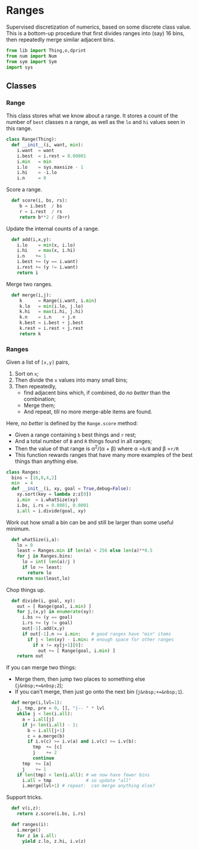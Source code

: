 # Ranges
Supervised discretization of numerics, based on some discrete class
value.  This is a bottom-up procedure that first divides ranges
into (say) 16 bins, then repeatedly merge similar adjacent bins.

```py
from lib import Thing,o,dprint
from num import Num
from sym import Sym
import sys
```
## Classes
### Range
This class stores what we know about a range.  It stores a count
of the number of `best` classes  n a range, as well as the `lo` and
`hi`  values seen in this range.

```py
class Range(Thing):
  def __init__(i, want, min):
    i.want  = want
    i.best  = i.rest = 0.00001
    i.min   = min
    i.lo    = sys.maxsize - 1
    i.hi    = -i.lo
    i.n     = 0
```
Score a range.
```py
  def score(i, bs, rs):
     b = i.best  / bs
     r = i.rest  / rs
     return b**2 / (b+r)
```
Update the internal counts of a range.
```py    
  def add(i,x,y):
    i.lo    = min(x, i.lo)
    i.hi    = max(x, i.hi)
    i.n    += 1
    i.best += (y == i.want)
    i.rest += (y != i.want)
    return i
```
Merge two ranges.
```py
  def merge(i,j):
     k      = Range(i.want, i.min)
     k.lo   = min(i.lo, j.lo)
     k.hi   = max(i.hi, j.hi)
     k.n    = i.n    + j.n
     k.best = i.best + j.best
     k.rest = i.rest + j.rest
     return k
```
### Ranges
Given a list of `[x,y]` pairs,

1. Sort on `x`; 
2. Then divide the `x` values into many small bins;
2. Then repeatedly,
   - find adjacent bins which, if combined, 
     do _no better_ than the combination;
   - Merge them;
   - And repeat, till no more merge-able items are found.

Here, _no better_ is defined by the `Range.score` method:

- Given a range containing `b` best things and `r` rest;
- And a total number of `B` and `R` things found in all ranges;
- Then the value of that range is 
  &alpha;<sup>2</sup>/(&alpha; + &beta;) 
  where &alpha; =`b/B` and &beta; =`r/R`
- This function rewards ranges that have many more examples
  of the best things than anything else.

```py
class Ranges:
  bins = [16,8,4,2]
  min  = 4
  def __init__(i, xy, goal = True,debug=False):
    xy.sort(key = lambda z:z[0])
    i.min  = i.whatSize(xy)
    i.bs, i.rs = 0.0001, 0.0001
    i.all = i.divide(goal, xy)
```
Work out how small a bin can be and still be larger
than some useful minimum.
```py
  def whatSize(i,a):
    lo = 0
    least = Ranges.min if len(a) < 256 else len(a)**0.5
    for j in Ranges.bins:
      lo = int( len(a)/j )
      if lo >= least:  
        return lo
    return max(least,lo)
```
Chop things up.
```py
  def divide(i, goal, xy):
    out = [ Range(goal, i.min) ]
    for j,(x,y) in enumerate(xy):
      i.bs += (y == goal)
      i.rs += (y != goal)
      out[-1].add(x,y)
      if out[-1].n >= i.min:    # good ranges have "min" items
        if j < len(xy) - i.min: # enough space for other ranges
          if x != xy[j+1][0]:
            out += [ Range(goal, i.min) ]
    return out
```
If you can merge two things:
- Merge them, then jump two places to something else (`j&nbsp;+=&nbsp;2`);
- If you can't merge, then just go onto the next bin (`j&nbsp;+=&nbsp;1`).

```py
  def merge(i,lvl=1):
    j, tmp, pre = 0, [], "|-- " * lvl
    while j < len(i.all):
      a = i.all[j]
      if j< len(i.all) - 1:
        b = i.all[j+1]
        c = a.merge(b)
        if i.v(c) >= i.v(a) and i.v(c) >= i.v(b):
          tmp  += [c]
          j    += 2
          continue
      tmp  += [a]
      j    += 1
    if len(tmp) < len(i.all): # we now have fewer bins
      i.all = tmp             # so update "all"
      i.merge(lvl+1) # repeat:  can merge anything else?
```
Support tricks.
```py
  def v(i,z): 
    return z.score(i.bs, i.rs)

  def ranges(i):
    i.merge() 
    for z in i.all: 
      yield z.lo, z.hi, i.v(z)
```
